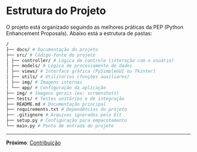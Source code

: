 # Estrutura do Projeto

O projeto está organizado seguindo as melhores práticas da PEP (Python Enhancement Proposals). Abaixo está a estrutura de pastas:
```bash
/
├── docs/ # Documentação do projeto
├── src/ # Código-fonte do projeto
│ ├── controller/ # Lógica de controle (interação com o usuário)
│ ├── models/ # Lógica de processamento de dados
│ ├── views/ # Interface gráfica (PySimpleGUI ou Tkinter)
│ ├── utils/ # Utilitários (funções auxiliares)
│ ├── img/ # Imagens internas
│ └── app/ # Configuração da aplicação
├── img/ # Imagens gerais (ex: screenshots)
├── tests/ # Testes unitários e de integração
├── README.md # Documentação principal
├── requirements.txt # Dependências do projeto
├── .gitignore # Arquivos ignorados pelo Git
├── setup.py # Configuração para empacotamento
└── main.py # Ponto de entrada do projeto

```

---

**Próximo**: [Contribuição](contribuicao.md)